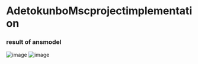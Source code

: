 # AdetokunboMscprojectimplementation
### result of ansmodel
![image](https://github.com/Toksade1436/AdetokunboMscprojectimplementation/assets/166098065/8ccd7d21-925f-4277-bbde-a580a8ed818f)
![image](https://github.com/Toksade1436/AdetokunboMscprojectimplementation/assets/166098065/af710002-370c-4db0-b429-9bb7a23bb162)

###
